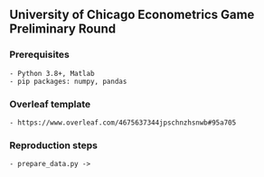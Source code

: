 ## University of Chicago Econometrics Game Preliminary Round

### Prerequisites
    - Python 3.8+, Matlab
    - pip packages: numpy, pandas

### Overleaf template
    - https://www.overleaf.com/4675637344jpschnzhsnwb#95a705

### Reproduction steps
    - prepare_data.py -> 
